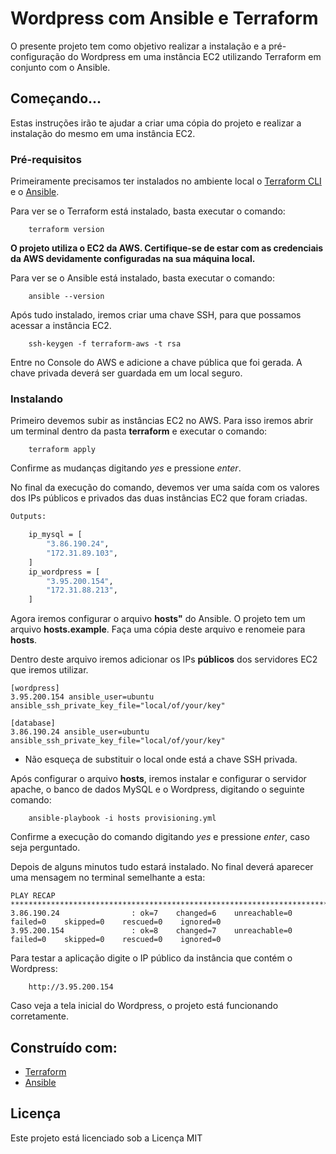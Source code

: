 # Wordpress com Ansible e Terraform

O presente projeto tem como objetivo realizar a instalação e a pré-configuração do Wordpress em uma instância EC2 utilizando Terraform em conjunto com o Ansible.

## Começando...

Estas instruções irão te ajudar a criar uma cópia do projeto e realizar a instalação do mesmo em uma instância EC2.

### Pré-requisitos

Primeiramente precisamos ter instalados no ambiente local o [Terraform CLI](https://www.terraform.io/downloads) e o [Ansible](https://docs.ansible.com/ansible/latest/installation_guide/index.html).

Para ver se o Terraform está instalado, basta executar o comando:

		terraform version

**O projeto utiliza o EC2 da AWS. Certifique-se de estar com as credenciais da AWS devidamente configuradas na sua máquina local.**

Para ver se o Ansible está instalado, basta executar o comando:

		ansible --version

Após tudo instalado, iremos criar uma chave SSH, para que possamos acessar a instância EC2.

		ssh-keygen -f terraform-aws -t rsa

Entre no Console do AWS e adicione a chave pública que foi gerada. A chave privada deverá ser guardada em um local seguro.

### Instalando

Primeiro devemos subir as instâncias EC2 no AWS. Para isso iremos abrir um terminal dentro da pasta **terraform** e executar o comando:

		terraform apply

Confirme as mudanças digitando *yes* e pressione *enter*.

No final da execução do comando, devemos ver uma saída com os valores dos IPs públicos e privados das duas instâncias EC2 que foram criadas.

~~~sh
Outputs:		

	ip_mysql = [
		"3.86.190.24",
		"172.31.89.103",
	]
	ip_wordpress = [
		"3.95.200.154",
		"172.31.88.213",
	]
~~~

Agora iremos configurar o arquivo **hosts"** do Ansible. O projeto tem um arquivo **hosts.example**. Faça uma cópia deste arquivo e renomeie para **hosts**.

Dentro deste arquivo iremos adicionar os IPs **públicos** dos servidores EC2 que iremos utilizar.

~~~
[wordpress]
3.95.200.154 ansible_user=ubuntu ansible_ssh_private_key_file="local/of/your/key"

[database]
3.86.190.24 ansible_user=ubuntu ansible_ssh_private_key_file="local/of/your/key"
~~~

* Não esqueça de substituir o local onde está a chave SSH privada.

Após configurar o arquivo **hosts**, iremos instalar e configurar o servidor apache, o banco de dados MySQL e o Wordpress, digitando o seguinte comando:

		ansible-playbook -i hosts provisioning.yml

Confirme a execução do comando digitando *yes* e pressione *enter*, caso seja perguntado.

Depois de alguns minutos tudo estará instalado. No final deverá aparecer uma mensagem no terminal semelhante a esta:
~~~
PLAY RECAP ********************************************************************************************************
3.86.190.24                : ok=7    changed=6    unreachable=0    failed=0    skipped=0    rescued=0    ignored=0   
3.95.200.154               : ok=8    changed=7    unreachable=0    failed=0    skipped=0    rescued=0    ignored=0   
~~~

Para testar a aplicação digite o IP público da instância que contém o Wordpress:

		http://3.95.200.154

Caso veja a tela inicial do Wordpress, o projeto está funcionando corretamente.


## Construído com:

* [Terraform](https://maven.apache.org/)
* [Ansible](http://www.dropwizard.io/1.0.2/docs/) 


## Licença

Este projeto está licenciado sob a Licença MIT

